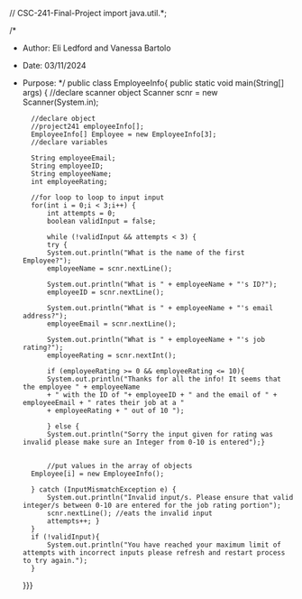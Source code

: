 // CSC-241-Final-Project 
import java.util.*;

/*
* Author: Eli Ledford and Vanessa Bartolo
* Date: 03/11/2024
* Purpose: 
*/
public class EmployeeInfo{
	public static void main(String[] args) {
		//declare scanner object
		Scanner scnr = new Scanner(System.in);
		
		//declare object
		//project241 employeeInfo[];  
		EmployeeInfo[] Employee = new EmployeeInfo[3]; 
		//declare variables

		String employeeEmail;
		String employeeID;
		String employeeName;
		int employeeRating;
		
		//for loop to loop to input input
		for(int i = 0;i < 3;i++) {
		    int attempts = 0;
		    boolean validInput = false;
		    
		    while (!validInput && attempts < 3) {
		    try {
			System.out.println("What is the name of the first Employee?");
			employeeName = scnr.nextLine();
			
			System.out.println("What is " + employeeName + "'s ID?");
			employeeID = scnr.nextLine();
			
			System.out.println("What is " + employeeName + "'s email address?");
			employeeEmail = scnr.nextLine();
			
			System.out.println("What is " + employeeName + "'s job rating?");
			employeeRating = scnr.nextInt();
			
			if (employeeRating >= 0 && employeeRating <= 10){
            System.out.println("Thanks for all the info! It seems that the employee " + employeeName 
            + " with the ID of "+ employeeID + " and the email of " + employeeEmail + " rates their job at a " 
            + employeeRating + " out of 10 ");
			    
			} else {
            System.out.println("Sorry the input given for rating was invalid please make sure an Integer from 0-10 is entered");}
            
			
			//put values in the array of objects
	    Employee[i] = new EmployeeInfo();
	    
	    } catch (InputMismatchException e) {
	        System.out.println("Invalid input/s. Please ensure that valid integer/s between 0-10 are entered for the job rating portion");
	        scnr.nextLine(); //eats the invalid input
	        attempts++; }
	    }
	    if (!validInput){
	        System.out.println("You have reached your maximum limit of attempts with incorrect inputs please refresh and restart process to try again.");
	    }
	}}}
			
